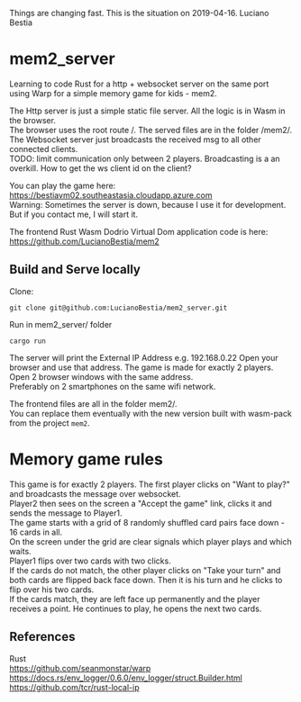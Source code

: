 Things are changing fast. This is the situation on 2019-04-16. Luciano Bestia
# mem2_server

Learning to code Rust for a http + websocket server on the same port   
using Warp for a simple memory game for kids - mem2.  
   
The Http server is just a simple static file server. All the logic is in Wasm in the browser.  
The browser uses the root route /. The served files are in the folder /mem2/.  
The Websocket server just broadcasts the received msg to all other connected clients.  
TODO: limit communication only between 2 players. Broadcasting is a an overkill. How to get the ws client id on the client?   
    
You can play the game here:  
https://bestiavm02.southeastasia.cloudapp.azure.com  
Warning: Sometimes the server is down, because I use it for development. But if you contact me, I will start it.  

The frontend Rust Wasm Dodrio Virtual Dom application code is here:  
https://github.com/LucianoBestia/mem2  
 
## Build and Serve locally
Clone:
```
git clone git@github.com:LucianoBestia/mem2_server.git
```
Run in mem2_server/ folder
```
cargo run
```
The server will print the External IP Address e.g. 192.168.0.22
Open your browser and use that address.
The game is made for exactly 2 players. Open 2 browser windows with the same address.  
Preferably on 2 smartphones on the same wifi network.   
  
The frontend files are all in the folder mem2/.   
You can replace them eventually with the new version built with wasm-pack from the project `mem2`.  
  
# Memory game rules
This game is for exactly 2 players.
The first player clicks on "Want to play?" and broadcasts the message over websocket.  
Player2 then sees on the screen a "Accept the game" link, clicks it and sends the message to Player1.  
The game starts with a grid of 8 randomly shuffled card pairs face down - 16 cards in all.  
On the screen under the grid are clear signals which player plays and which waits.  
Player1 flips over two cards with two clicks.  
If the cards do not match, the other player clicks on "Take your turn" and both cards are flipped back face down. Then it is his turn and he clicks to flip over his two cards.  
If the cards match, they are left face up permanently and the player receives a point. He continues to play, he opens the next two cards.   

## References
Rust  
https://github.com/seanmonstar/warp  
https://docs.rs/env_logger/0.6.0/env_logger/struct.Builder.html  
https://github.com/tcr/rust-local-ip  

